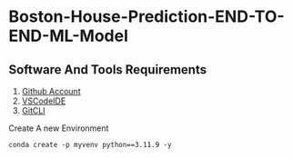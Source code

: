 # Boston-House-Prediction-END-TO-END-ML-Model

## Software And Tools Requirements

1. [Github Account](https://github.com)
2. [VSCodeIDE](https://code.visualstudio.com/)
3. [GitCLI](https://git-scm.com/book/en/v2/Getting-Started-The-Command-Line)


Create A new Environment 
```
conda create -p myvenv python==3.11.9 -y 
```
